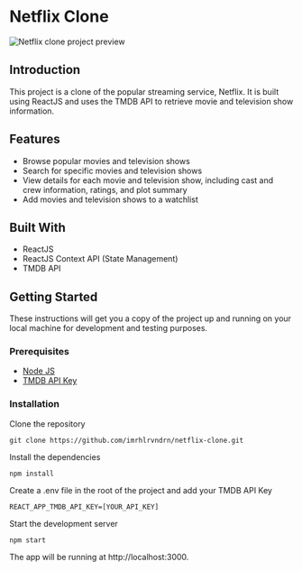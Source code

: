 # Netflix Clone

![Netflix clone project preview](./client/public/netflix_banner.png)

## Introduction

This project is a clone of the popular streaming service, Netflix. It is built using ReactJS and uses the TMDB API to retrieve movie and television show information.

## Features

-   Browse popular movies and television shows
-   Search for specific movies and television shows
-   View details for each movie and television show, including cast and crew information, ratings, and plot summary
-   Add movies and television shows to a watchlist

## Built With

-   ReactJS
-   ReactJS Context API (State Management)
-   TMDB API

## Getting Started

These instructions will get you a copy of the project up and running on your local machine for development and testing purposes.

### Prerequisites

-   [Node JS](https://nodejs.org/en/download/)
-   [TMDB API Key](https://www.themoviedb.org/settings/api)

### Installation

Clone the repository

```
git clone https://github.com/imrhlrvndrn/netflix-clone.git
```

Install the dependencies

```
npm install
```

Create a .env file in the root of the project and add your TMDB API Key

```
REACT_APP_TMDB_API_KEY=[YOUR_API_KEY]
```

Start the development server

```
npm start
```

The app will be running at http://localhost:3000.
